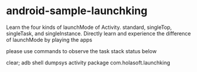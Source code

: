 # android-sample-launchking
Learn the four kinds of launchMode of Activity. standard, singleTop, singleTask, and singleInstance. Directly learn and experience the difference of launchMode by playing the apps

please use commands to observe the task stack status below

clear; adb shell dumpsys activity package com.holasoft.launchking

